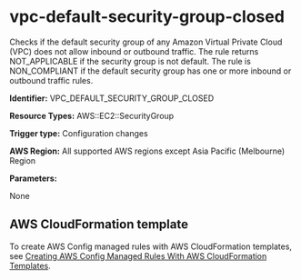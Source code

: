 # vpc\-default\-security\-group\-closed<a name="vpc-default-security-group-closed"></a>

Checks if the default security group of any Amazon Virtual Private Cloud \(VPC\) does not allow inbound or outbound traffic\. The rule returns NOT\_APPLICABLE if the security group is not default\. The rule is NON\_COMPLIANT if the default security group has one or more inbound or outbound traffic rules\.

**Identifier:** VPC\_DEFAULT\_SECURITY\_GROUP\_CLOSED

**Resource Types:** AWS::EC2::SecurityGroup

**Trigger type:** Configuration changes

**AWS Region:** All supported AWS regions except Asia Pacific \(Melbourne\) Region

**Parameters:**

None  

## AWS CloudFormation template<a name="w2aac12c33c15b9d603c17"></a>

To create AWS Config managed rules with AWS CloudFormation templates, see [Creating AWS Config Managed Rules With AWS CloudFormation Templates](aws-config-managed-rules-cloudformation-templates.md)\.